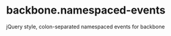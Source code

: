 backbone.namespaced-events
==========================

jQuery style, colon-separated namespaced events for backbone
